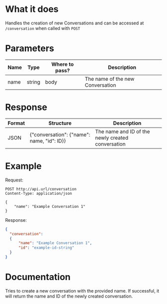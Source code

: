 # What it does
Handles the creation of new Conversations and can be accessed at `/conversation` when called with `POST`

# Parameters
| Name | Type   | Where to pass? | Description                      |
|------|--------|----------------|----------------------------------|
| name | string | body           | The name of the new Conversation |

# Response
| Format | Structure                                  | Description                                       |
|--------|--------------------------------------------|---------------------------------------------------|
| JSON   | {"conversation": {"name": name, "id": ID}} | The name and ID of the newly created conversation |

# Example
Request:
```http request
POST http://api.url/conversation
Content-Type: application/json

{
    "name": "Example Conversation 1"
}
```
Response:
```json
{
  "conversation":
  {
      "name": "Example Conversation 1",
      "id": "example-id-string"
  }
}
```

# Documentation
Tries to create a new conversation with the provided name.
If successful, it will return the name and ID of the newly created conversation.